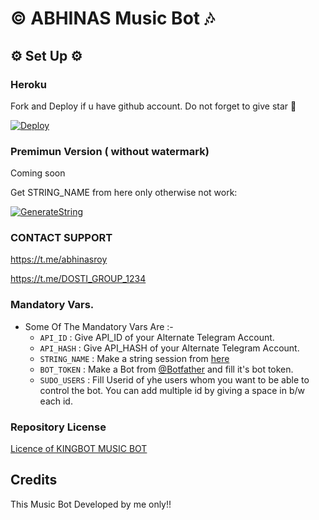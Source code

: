 <h1 align="centre">©️ ABHINAS Music Bot 🎶</h1>


<h2 align="centre">⚙️ Set Up ⚙️</h3>

<h3 align="centre"> Heroku </h4>
Fork and Deploy if u have github account. Do not forget to give star 🌟

[![Deploy](https://www.herokucdn.com/deploy/button.svg)](https://github.com/roymusicplay/musicroy4)

### Premimun Version ( without watermark)

Coming soon

Get STRING_NAME from here only otherwise not work:

[![GenerateString](https://img.shields.io/badge/repl.it-generateString-yellowgreen)](https://replit.com/@Kartikpro/KINGBOT-MUSIC-STRING#main.py)



### CONTACT SUPPORT

https://t.me/abhinasroy

https://t.me/DOSTI_GROUP_1234

### Mandatory Vars.

- Some Of The Mandatory Vars Are :-
   - `API_ID` :  Give API_ID of your Alternate Telegram Account.
   - `API_HASH` :  Give API_HASH of your Alternate Telegram Account.
   - `STRING_NAME` :  Make a string session from [here](https://replit.com/@Kartikpro/KINGBOT-MUSIC-STRING#main.py)
   - `BOT_TOKEN` :  Make a Bot from [@Botfather](https://t.me/botfather) and fill it's bot token.
   - `SUDO_USERS` :  Fill Userid of yhe users whom you want to be able to control the bot. You can add multiple id by giving a space in b/w each id.

### Repository License 

[Licence of KINGBOT MUSIC BOT](https://github.com/kartikrajofficial/MusicBot/blob/master/LICENSE)


## Credits
 This Music Bot Developed by me only!!
